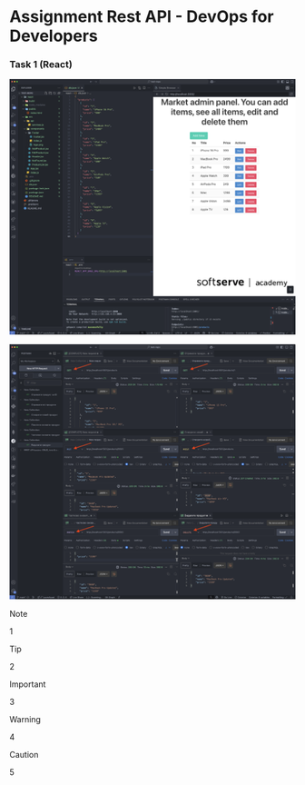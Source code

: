 # Assignment Rest API - DevOps for Developers

### Task 1 (React)

![Screenshoot](./assets/print_screen_1.png)

![Screenshoot](./assets/print_screen_2.png)

> [!NOTE]
>
> 1

> [!TIP]
>
> 2

> [!IMPORTANT]
>
> 3

> [!WARNING]
>
> 4

> [!CAUTION]
>
> 5
